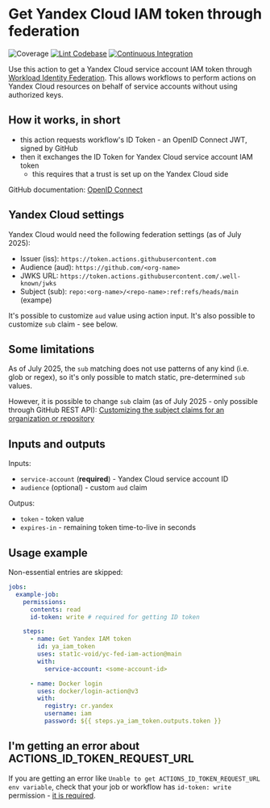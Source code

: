 # Get Yandex Cloud IAM token through federation

![Coverage](https://stat1c-void.github.io/yc-fed-iam-action/coverage.svg)
[![Lint Codebase](https://github.com/stat1c-void/yc-fed-iam-action/actions/workflows/linter.yml/badge.svg?branch=main)](https://github.com/stat1c-void/yc-fed-iam-action/actions/workflows/linter.yml)
[![Continuous Integration](https://github.com/stat1c-void/yc-fed-iam-action/actions/workflows/ci.yml/badge.svg?branch=main)](https://github.com/stat1c-void/yc-fed-iam-action/actions/workflows/ci.yml)

Use this action to get a Yandex Cloud service account IAM token through
[Workload Identity Federation](https://yandex.cloud/en/docs/iam/operations/wlif/setup-wlif).
This allows workflows to perform actions on Yandex Cloud resources on behalf of
service accounts without using authorized keys.

## How it works, in short

- this action requests workflow's ID Token - an OpenID Connect JWT, signed by
  GitHub
- then it exchanges the ID Token for Yandex Cloud service account IAM token
  - this requires that a trust is set up on the Yandex Cloud side

GitHub documentation:
[OpenID Connect](https://docs.github.com/en/actions/concepts/security/openid-connect)

## Yandex Cloud settings

Yandex Cloud would need the following federation settings (as of July 2025):

- Issuer (iss): `https://token.actions.githubusercontent.com`
- Audience (aud): `https://github.com/<org-name>`
- JWKS URL: `https://token.actions.githubusercontent.com/.well-known/jwks`
- Subject (sub): `repo:<org-name>/<repo-name>:ref:refs/heads/main` (exampe)

It's possible to customize `aud` value using action input. It's also possible to
customize `sub` claim - see below.

## Some limitations

As of July 2025, the `sub` matching does not use patterns of any kind (i.e. glob
or regex), so it's only possible to match static, pre-determined `sub` values.

However, it is possible to change `sub` claim (as of July 2025 - only possible
through GitHub REST API):
[Customizing the subject claims for an organization or repository](https://docs.github.com/en/actions/reference/security/oidc#customizing-the-subject-claims-for-an-organization-or-repository)

## Inputs and outputs

Inputs:

- `service-account` (**required**) - Yandex Cloud service account ID
- `audience` (optional) - custom `aud` claim

Outpus:

- `token` - token value
- `expires-in` - remaining token time-to-live in seconds

## Usage example

Non-essential entries are skipped:

```yaml
jobs:
  example-job:
    permissions:
      contents: read
      id-token: write # required for getting ID token

    steps:
      - name: Get Yandex IAM token
        id: ya_iam_token
        uses: stat1c-void/yc-fed-iam-action@main
        with:
          service-account: <some-account-id>

      - name: Docker login
        uses: docker/login-action@v3
        with:
          registry: cr.yandex
          username: iam
          password: ${{ steps.ya_iam_token.outputs.token }}
```

## I'm getting an error about ACTIONS_ID_TOKEN_REQUEST_URL

If you are getting an error like
`Unable to get ACTIONS_ID_TOKEN_REQUEST_URL env variable`, check that your job
or workflow has `id-token: write` permission -
[it is required](https://docs.github.com/en/actions/reference/security/oidc#workflow-permissions-for-the-requesting-the-oidc-token).

